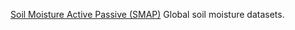 [Soil Moisture Active Passive (SMAP)](https://nsidc.org/data/spl4smgp/versions/7)
Global soil moisture datasets.